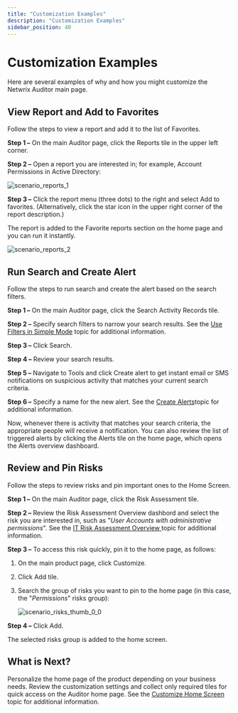 ```yaml
---
title: "Customization Examples"
description: "Customization Examples"
sidebar_position: 40
---
```


# Customization Examples

Here are several examples of why and how you might customize the Netwrix Auditor main page.

## View Report and Add to Favorites

Follow the steps to view a report and add it to the list of Favorites.

**Step 1 –** On the main Auditor page, click the Reports tile in the upper left corner.

**Step 2 –** Open a report you are interested in; for example, Account Permissions in Active
Directory:

![scenario_reports_1](/images/auditor/10.7/admin/navigation/scenario_reports_1.webp)

**Step 3 –** Click the report menu (three dots) to the right and select Add to favorites.
(Alternatively, click the star icon in the upper right corner of the report description.)

The report is added to the Favorite reports section on the home page and you can run it instantly.

![scenario_reports_2](/images/auditor/10.7/admin/navigation/scenario_reports_2.webp)

## Run Search and Create Alert

Follow the steps to run search and create the alert based on the search filters.

**Step 1 –** On the main Auditor page, click the Search Activity Records tile.

**Step 2 –** Specify search filters to narrow your search results. See the
[Use Filters in Simple Mode](/docs/auditor/10.8/admin/search/filtersimple.md) topic for additional information.

**Step 3 –** Click Search.

**Step 4 –** Review your search results.

**Step 5 –** Navigate to Tools and click Create alert to get instant email or SMS notifications on
suspicious activity that matches your current search criteria.

**Step 6 –** Specify a name for the new alert. See the
[Create Alerts](/docs/auditor/10.8/admin/alertsettings/create/create.md)topic for additional information.

Now, whenever there is activity that matches your search criteria, the appropriate people will
receive a notification. You can also review the list of triggered alerts by clicking the Alerts tile
on the home page, which opens the Alerts overview dashboard.

## Review and Pin Risks

Follow the steps to review risks and pin important ones to the Home Screen.

**Step 1 –** On the main Auditor page, click the Risk Assessment tile.

**Step 2 –** Review the Risk Assessment Overview dashbord and select the risk you are interested in,
such as "_User Accounts with administrative permissions_". See the
[IT Risk Assessment Overview ](/docs/auditor/10.8/admin/riskassessment/overview.md) topic for additional information.

**Step 3 –** To access this risk quickly, pin it to the home page, as follows:

1. On the main product page, click Customize.
2. Click Add tile.
3. Search the group of risks you want to pin to the home page (in this case, the "_Permissions_"
   risks group):

    ![scenario_risks_thumb_0_0](/images/auditor/10.7/admin/navigation/scenario_risks_thumb_0_0.webp)

**Step 4 –** Click Add.

The selected risks group is added to the home screen.

## What is Next?

Personalize the home page of the product depending on your business needs. Review the customization
settings and collect only required tiles for quick access on the Auditor home page. See the
[Customize Home Screen](/docs/auditor/10.8/admin/navigation/customizehome.md) topic for additional information.
